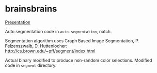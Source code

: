 # brainsbrains

[Presentation](https://docs.google.com/presentation/d/1Bh6MUkR4KX8IcGS9ZlWIVZegHvzPoAW_81hk9YhrVJo/edit?usp=sharing)

Auto segmentation code in `auto-segmentation`, natch.

Segmentation algorithm uses Graph Based Image Segmentation,
P. Felzenszwalb, D. Huttenlocher:
http://cs.brown.edu/~pff/segment/index.html

Actual binary modified to produce non-random color
selections. Modified code in `segment` directory.
